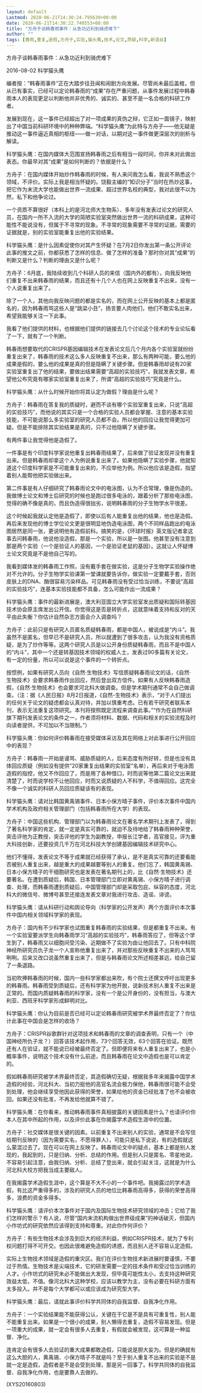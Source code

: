 ```yaml
---
layout: default
Lastmod: 2020-06-21T14:30:24.795639+00:00
date: 2020-06-21T14:30:22.740553+00:00
title: "方舟子谈韩春雨事件：从急功近利到骑虎难下"
author: ""
tags: [春雨,重复,造假,方舟子,实验,猫头鹰,技术,论文,质疑,科学,新语丝]
---
```


方舟子谈韩春雨事件：从急功近利到骑虎难下

2016-08-02 科学猫头鹰

编者按：“韩春雨事件”正在大踏步往丑闻和闹剧方向发展。尽管尚未最后盖棺，但从已有事实，已经可以定论韩春雨的“成果”存在严重问题，从事件发展过程中韩春雨本人的表现更足以判断他并非优秀的、诚实的、甚至不是一名合格的科研工作者。

发展到现在，这一事件已经超出了对一项成果的真伪之辩，它正如一面镜子，映射出了中国当前科研环境中的种种弊端。“科学猫头鹰”为此特与方舟子——他无疑是推动这一事件逼近真相的枢纽——做一对话，以期对这一事件做更深层次的剖析与解读。

科学猫头鹰：在国内媒体大范围宣扬韩春雨之后有相当一段时间，你并未对此做出表态。你最早对其“成果”是如何判断的？依据是什么？

方舟子：在国内媒体开始炒作韩春雨的时候，有人来问我怎么看，我说不熟悉这个领域，不评价。实际上我是相当怀疑的。饶毅主编的“知识分子”当时在热炒这事，把它作为末流大学也能做出世界一流成果、超过世界名校的典型，我对此很不以为然，私下和他争论过。

一个资质不算很好（本科上的是河北师大生物系）、多年没有发表过论文的研究人员，在国内一所不入流的大学的简陋实验室突然做出世界一流的科研成果，这种可能性不能说没有，但属于不寻常的现象。不寻常的现象需要不寻常的证据，需要的证据就是，别的实验室能重复出他的实验结果。

科学猫头鹰：是什么因素促使你对其产生怀疑？在7月2日你发出第一条公开评论此事的推文之前，你都获悉了怎样的信息、做了怎样的准备？那时你对其“成果”的判断又是什么？判断的理由又是什么呢？

方舟子：6月底，我陆续收到几个科研人员的来信（国内外的都有），向我反映他们重复不出来韩春雨的结果，而且还有十几个人也在网上反映重复不出来，没有一个人说重复出来了。

除了一个人，其他向我反映问题的都是实名的，而在网上公开反映的基本上都是匿名的，因为韩春雨骂这些人是“跳梁小丑”，扬言要人肉他们，他们不敢实名出来，希望我能够关注一下此事。

我看了他们提供的材料，也根据他们提供的链接去几个讨论这个技术的专业论坛看了一下，就有了一个判断。

韩春雨想要取代的CRISPR基因编辑技术在发表论文后几个月内各个实验室就纷纷重复出来了，韩春雨的技术这么多人反映重复不出来，那么有两种可能，要么他的成果是假的，要么他的成果是真的但是隐瞒了关键步骤。但是韩春雨却说有20家实验室重复出了他的结果，要做出结果需要“高超的实验技巧”，我就发表文章，希望他公布究竟有哪家实验室重复出来了，所谓“高超的实验技巧”究竟是什么。

科学猫头鹰：从什么时候开始你将其认定为做假？理由是什么呢？

方舟子：韩春雨在答复我的质疑时，避而不谈有哪个实验室重复出来，只说“高超的实验技巧”，而他说的其实只是一个合格的实验人员都会掌握、注意的基本实验技能，不可能说那么多实验室的研究人员都不会。所以他的回应让我觉得更加可疑。但是不能排除其实验结果是真的，只不过他隐瞒了关键步骤。

有两件事让我觉得他是造假了。

一件事是有个印度科学家说他重复出韩春雨结果了，后来做了验证发现并没有重复出来。但是韩春雨却拿这个人为例说重复出来了。如果他隐瞒了实验步骤，他就知道这个印度科学家是不可能重复出来的，不应举他为例。所以他应该是造假，指望着别人能帮他把实验做出来。

第二件事是有人仔细研究了韩春雨论文中的电泳图，认为不合常理，像是伪造的。我做博士论文和博士后研究的时候也是跑过很多电泳的，跟着分析了那些电泳图，觉得的确不像是真的，而且伪造得很拙劣，说明韩春雨的分子生物学水平很差。

这个时候起我就认定他是造假了，即使以后有人能重复出他的结果，他也是造假。再后来发现他的博士学位论文更是很明显地伪造电泳图，两个不同样品跑出的电泳图居然是同一张，更说明他有造假前科。搞笑的是，《环球时报》英文版记者拿这事去问韩春雨，他说他没造假，那是一个实验，所以是一张图。他甚至没有注意到那是两个实验（一个是验证人的基因，一个是验证老鼠的基因）。这就让人怀疑博士论文究竟是不是他自己写的。

我看到媒体发的韩春雨工作照，没有戴手套在做实验，这是分子生物学实验操作绝对不允许的。分子生物学实验课第一堂课就要告诉你，做实验一定要戴手套，否则皮肤上的DNA、酶很容易污染样品。可见韩春雨没有受过恰当训练，不要说“高超的实验技巧”，连基本实验技能都不具备，怎么可能作出一流成果？

科学猫头鹰：事件的最新进展是，澳大利亚国立大学实验室发出质疑和国际转基因技术协会原主席发出公开信。你觉得这是否是转折点，这就意味着支持和反对的天平由此失衡？你估计自然杂志方面会介入调查吗？

方舟子：此前只是有研究人员匿名质疑韩春雨，都是中国人，被说成是“内斗”。我虽然不是匿名，但早已不是研究人员，所以就遭到了很多攻击，认为我没有资格质疑，是为了炒作等等。这两个研究人员是以公开身份质疑韩春雨，而且不是中国人的“内斗”，其中一个还是转基因技术领域的权威人士，发表过90多篇有关论文，有一定的份量，所以可以说是这个事件的一个转折点。

按惯例，如果有研究人员向《自然·生物技术》写信质疑韩春雨论文的话，《自然·生物技术》会要求韩春雨作出回应，然后登出双方信件。如果有人反映韩春雨造假，《自然·生物技术》也会要求河北科大做调查。但是学术期刊通常不会自己做调查。（注：据《人民日报》8月2日报道，《自然-生物技术》表示，“对于人们提出的任何关于论文的疑虑都会认真对待，并加以慎重考虑。已有若干研究者联系本刊，表示无法重复这项研究。本刊将按照既定流程来调查此事。”“作为在自然科研旗下期刊发表论文的条件之一，作者须将材料、数据、代码和相关的实验流程及时向读者提供，不可加以不当限制。”）

科学猫头鹰：你如何评价韩春雨在接受媒体采访及其在网络上对此事进行公开回应中的表现？

方舟子：韩春雨一开始是谩骂、威胁质疑的人，后来态度有所好转，但是也没有具体回应质疑（例如没有提供“20家重复出结果的实验室”名单），再后来对于电泳图造假的指控，他又不作回应了，而是用了各种借口，时而说等他第二篇论文出来就清楚了，时而说学校不让他回应，时而又说质疑的人不科学，不值得回应。这完全不像一个诚实的科研人员回应质疑该有的表现。

科学猫头鹰：请对比韩国黄禹锡事件、日本小保方晴子事件，评价本次事件中国内学术机构及政府相关管理部门（包括韩春雨所在大学）的表现。

方舟子：中国这些机构、管理部门以为韩春雨论文在著名学术期刊上发表了，得到了著名科学家的肯定，就一定是真实可靠的，就迫不及待地给了韩春雨种种荣誉，突击评他为正教授，突击评他的学生为副教授，申报长江学者，高官接见，评为重大科技创新，还要投资几千万在河北科技大学创建基因编辑技术研究中心。

他们不懂得，发表论文不等于成果就已经获得了承认，是不是真实可靠的还要看能否被别人重复出来，越是重大的成果越要等别人的重复。他们忘了，韩国黄禹锡、日本小保方晴子的干细胞研究也是发表在著名期刊上的，比《自然·生物技术》还要著名。在遭到质疑后，韩国、日本管理部门立即对黄禹锡、小保方晴子进行调查、处理，而韩春雨遭到质疑后，中国管理部门却是采取包庇、纵容的态度，河北科大的微信号、微博号甚至还接连发表文章对我进行攻击、造谣、诽谤。

科学猫头鹰：请从科研行动和舆论导向（科学家的公开发声）两个方面评价本次事件中国内相关领域科学家的表现。

方舟子：国内有不少科学家也试图重复韩春雨的实验结果，但是都重复不出来。有一个实验室要派学生向韩春雨学习“高超的实验技巧”，韩春雨答应了，但等这个学生到了，韩春雨又以细胞间受污染、近期做不了实验为由让他回去了。只有中科院神经所研究员仇子龙一个人宣称他重复出来了，并对那些反映重复不出来的人骂骂咧咧。后来又改口说虽然重复出来了，但是与韩春雨论文所述相差甚远，给自己留了一条退路。

当初吹捧韩春雨的时候，国内一些科学家都出来吹，有个院士还撰文呼吁出现更多的韩春雨。韩春雨受到质疑后，还有科学家为他开脱，说新技术别人重复不出来是正常的。而国内质疑韩春雨的科学家，没有一个是公开身份的，没有担当，与澳大利亚、西班牙科学家形成鲜明对比。

科学猫头鹰：你认为目前是否已经可以定论韩春雨研究被学术界最终否定了？你估计此事在中国会是怎样的收场？

方舟子：CRISPR谷歌群针对这项技术和韩春雨的文章的调查表明，只有一个（中国神经所仇子龙？）回答该技术起作用，73个回答无效，63个回答在验证。既然还有人在验证，就不能说已经被最终否定了。但即便将来有人重复出来了，也是小概率事件，说明这个技术没有什么前途，而且韩春雨在论文中造假也是可以肯定的。

假如韩春雨研究被学术界最终否定，其造假确切无疑，根据我多年来揭露中国学术造假的经验，河北科大、当初力挺他的高官名流会极力保他，韩春雨很可能不会受到处理，他会继续享受他因此获得的荣誉，如果给他的资金已经批准了也不会被收回。如果还没有批准，不再发给他就算不错了。

科学猫头鹰：在你看来，推动韩春雨事件真相披露的关键因素是什么？也请评价你本人在其中所起的作用，以及评价此事在你揭露学术造假生涯中的位置。

方舟子：社交媒体是很关键的因素。以前重复不出来别人的实验，通常是不会写信给期刊反映的（因为需要实名，不愿得罪人），可能只是私下说说，有的造假就这么蒙混过去了。现在可以在网上反映了。韩春雨论文中的疑点，基本上都是别人发现的，我起到的，只是归纳、分析、总结的作用。但是别人只是匿名、零星地说，不容易引起注意，由我归纳、分析、总结了登出来，就会引起关注，这就是为什么河北科大校方把我当成主要敌人。

在我揭露学术造假生涯中，这个算是不大不小的一个事件吧。我揭露过的学术造假，有比这严重得多的，涉及的研究人员的地位比韩春雨高得多，获得的荣誉高得多，浪费的资金多得多。

科学猫头鹰：请评价本次事件对于国内及国际生物技术研究领域的冲击；它给了我们怎样的警示？有人说，尽管“国内末流机构做出世界级成果”的神话破灭，但国内小作坊式的研究依然应该得到支持和尊重。对此你作何评价？

方舟子：有些生物技术会涉及到巨大的经济利益，例如CRISPR技术，就为了专利权问题打得不可开交。也因此很难避免造假的诱惑，而且别人还不容易认定造假。

实际上生物技术领域是造假的重灾区。我们在评价生物技术新进展时要谨慎，不要过于热情。生物技术是尖端技术，它的研发需要一定的技术条件和受过恰当训练的人才。小作坊式的研究未必不能做出大发现，但毕竟可能性太小，去支持这种研究效益太低，不值。像河北科大这种学校，应该以教学为主，没有必要在科研方面有太多投入。并不是每个大学都可以或应该成为研究型大学。

科学猫头鹰：最后，请就此事评价科学共同体的自我监督、自我净化作用。

方舟子：一个实验结果能不能获得公认，关键在于它是不是具有可重复性，别人能不能重复出来。如果是一个很小的成果，别人懒得去重复，造假不容易发现。但是一项重大的成果，就一定会有很多人去重复，有假就会被发现，这可算是一种监督、净化。

连肯定会有很多人去验证的重大成果都敢造假，只能说是胆大妄为。但是的确就有这么大胆的人，黄禹锡、小保方晴子不就是吗？至于别人重复不出来的实验是不是就一定是造假，造假者是不是会受到处理，那是另一回事了。科学共同体的自我监督、自我净化作用，也是要靠人去做的。

(XYS20160803)

